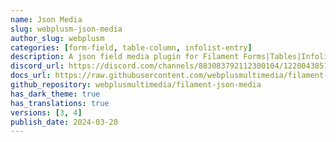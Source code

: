```yaml
---
name: Json Media
slug: webplusm-json-media
author_slug: webplusm
categories: [form-field, table-column, infolist-entry]
description: A json field media plugin for Filament Forms|Tables|Infolists.
discord_url: https://discord.com/channels/883083792112300104/1220043851977199616
docs_url: https://raw.githubusercontent.com/webplusmultimedia/filament-json-media/main/README.md
github_repository: webplusmultimedia/filament-json-media
has_dark_theme: true
has_translations: true
versions: [3, 4]
publish_date: 2024-03-20
---
```

